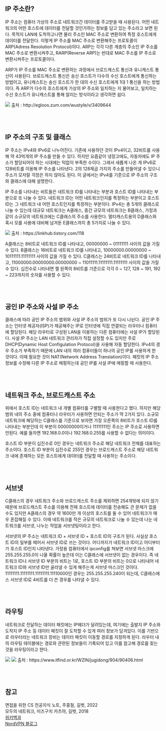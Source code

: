 ## IP 주소란?

IP 주소는 컴퓨터 가상의 주소로 네트워크간 데이터를 주고받을 때 사용된다. 어떤 네트워크의 어떤 호스트에 데이터를 전달할 것인가하는 정보를 담고 있는 주소라고 보면 된다. 목적지 LAN에 도착하고나면 물리 주소인 MAC 주소로 변환하여 특정 호스트에게 데이터를 전달한다. 이렇게 IP 주소를 MAC 주소로 변환해주는 프로토콜이 ARP(Adress Resolution Protocol)이다. ARP는 각각 다른 계층의 주소인 IP 주소를 MAC 주소로 변환시켜주고, RARP(Reverse ARP)는 반대로 MAC 주소를 IP 주소로 변환시켜주는 프로토콜이다.

ARP가 IP 주소를 MAC 주소로 변환하는 과정에서 브로드캐스트 통신과 유니캐스트 통신이 사용된다. 브로드캐스트 통신은 송신 호스트가 다수의 수신 호스트에게 통신하는 방법이고, 유니캐스트는 송신 호스트가 한 대의 수신 호스트에게 1대 1 통신을 하는 방법이다. 즉 ARP가 다수의 호스트에게 가상의 IP 주소와 일치하는 지 물어보고, 일치하는 수신 호스트가 유니캐스트를 통해 알리는 방식이라고 생각하면 쉽다.

<img src="http://pds16.egloos.com/pds/200911/02/07/d0057007_4aeece1e5a1bb.jpg">
출처 : http://egloos.zum.com/wustyle/v/3409644

<br><br>

## IP 주소의 구조 및 클래스

IP 주소는 IPv4와 IPv6로 나누어진다. 기존에 사용하던 것이 IPv4이고, 32비트를 사용해 약 43억개의 IP 주소를 만들 수 있다. 하지만 요즘같이 냉장고에도, 자동차에도 IP 주소가 할당되어야 하는 시대에는 턱없이 부족한 수이다. 그래서 새롭게 나온 게 IPv6로 128비트를 이용해 IP 주소를 나타낸다. 2의 128제곱 가지의 주소를 만들어낼 수 있으니 주소가 모자랄 걱정은 하지 않아도 된다. 이 글에서는 IPv4를 기준으로 IP 주소의 구조와 클래스에 대해 설명한다.

IP 주소를 나타내는 비트들은 네트워크 ID를 나타내는 부분과 호스트 ID를 나타내는 부분으로 또 나눌 수 있다. 네트워크 ID는 어떤 네트워크인지를 특정하는 부분이고 호스트 ID는 그 네트워크 내 어떤 호스트인지를 특정하는 부분이다. IPv4는 총 5개의 클래스로 나눌 수 있는데 대규모 네트워크는 A클래스, 중간 규모의 네트워크는 B클래스, 가정과 같이 소규모의 네트워크에는 C클래스의 주소를 사용한다. 멀티캐스트용의 D클래스와 혹시 모를 사용에 대비해 남겨둔 E클래스까지 총 5가지로 나눌 수 있다.

<img src="https://t1.daumcdn.net/cfile/tistory/99BDB8505BAD9CF70D">
출처 : https://linkhub.tistory.com/118

A클래스는 8비트로 네트워크 ID를 나타내고, 00000000 ~ 01111111 사이의 값을 가질 수 있다. B클래스는 16비트로 네트워크 ID를 나타내고, 10000000.00000000 ~ 10111111.11111111 사이의 값을 가질 수 있다. C클래스는 24비트로 네트워크 ID를 나타내고, 11000000.00000000.00000000 ~ 11011111.11111111.11111111 사이의 값을 가질 수 있다. 십진수로 나타내면 젤 왼쪽의 8비트를 기준으로 각각 0 ~ 127, 128 ~ 191, 192 ~ 223까지의 숫자를 사용할 수 있다.

<br><br>

## 공인 IP 주소와 사설 IP 주소

클래스에 따라 공인 IP 주소의 범위와 사설 IP 주소의 범위가 또 다시 나뉜다. 공인 IP 주소는 인터넷 제공자(ISP)가 제공해주는 IP로 인터넷에 직접 연결되는 라우터나 컴퓨터에 할당된다. 해당 라우터로 구성된 LAN을 이용하는 다른 컴퓨터에는 사설 IP가 할당된다. 사설 IP 주소는 LAN 네트워크 관리자가 직접 설정할 수도 있지만 주로 DHCP(Dynamic Host Configulation Protocol)을 사용해 자동 할당한다. IPv4의 경우 주소가 부족하기 때문에 LAN 내의 여러 컴퓨터들이 하나의 공인 IP를 사용하게 한 것이다. 이때 필요한 것이 NAT(Network Address Translation)이다. 패킷의 IP 주소 정보를 수정해 다른 IP 주소로 매핑하는데 공인 IP를 사설 IP에 매핑할 때 사용한다.

<br><br>

## 네트워크 주소, 브로드캐스트 주소

위에서 호스트 ID는 네트워크 내 개별 컴퓨터를 구별할 때 사용한다고 했다. 하지만 해당 범위 내의 주소 중에 컴퓨터나 라우터가 사용하면 안되는 주소가 딱 2가지 있다. 소규모 네트워크에 해당하는 C클래스를 기준으로 보자면 가장 오른쪽의 8비트가 호스트 ID를 나타내는 부분인데 이 부분이 00000000이거나 11111111인 주소는 IP 주소로 사용하면 안된다. 예를 들자면 192.168.0.0이나 192.168.0.255를 사용할 수 없다는 의미이다.

호스트 ID 부분이 십진수로 0인 경우는 네트워크 주소로 해당 네트워크 전체를 대표하는 주소이다. 호스트 ID 부분이 십진수로 255인 경우는 브로드캐스트 주소로 해당 네트워크 내에 존재하는 모든 호스트에게 데이터를 전달할 때 사용하는 주소이다.

<br><br>

## 서브넷

C클래스의 경우 네트워크 주소와 브로드캐스트 주소를 제외하면 254개밖에 되지 않기 때문에 브로드캐스트 주소를 이용해 전체 호스트에 데이터를 전송해도 큰 문제가 없을 수도 있지만 A클래스의 경우 약 1600만 개 이상의 호스트를 둘 수 있어 네트워크가 매우 혼잡해질 수 있다. 이때 네트워크를 작은 규모의 네트워크로 나눌 수 있는데 나눈 네트워크를 서브넷, 나누는 작업을 서브넷팅이라고 한다.

서브넷의 IP 주소는 네트워크 ID + 서브넷 ID + 호스트 ID의 구조가 된다. 사실상 호스트 ID의 일부를 떼어서 서브넷 ID로 쓰는 것이다. 어디까지가 네트워크 ID이고 어디부터가 호스트 ID인지 나타낸다. 가정용 컴퓨터에서 ipconfig를 쳐보면 서브넷 마스크에 255.255.255.0이 나올 확률이 높은데 이는 C클래스에 서브넷이 없는 경우이다. 즉 네트워크 ID나 서브넷 ID 부분의 비트는 1로, 호스트 ID 부분의 비트는 0으로 나타내어 네트워크 ID와 서브넷 ID만 골라낼 수 있게 해주는게 서브넷 마스크인 것이다. 11111111.11111111.11111111.11110000인 경우는 255.255.255.240이 되는데, C클래스에스 서브넷 ID로 4비트를 더 쓴 경우를 나타낼 수 있다.

<br><br>

## 라우팅

네트워크로 전달하는 데이터 패킷에는 IP헤더가 달려있는데, 여기에는 출발지 IP 주소와 도착지 IP 주소 등 데이터 패킷이 잘 도착할 수 있게 여러 정보가 담겨있다. 이를 기반으로 라우터라는 네트워크 장비는 데이터 패킷이 이동할 경로를 지정하게 된다. 라우터 내의 라우팅 테이블에는 경로와 관련된 정보들이 기록되어 있고 이를 참고해 경로를 찾는 것을 라우팅이라고 한다.

<img src="https://www.itfind.or.kr/WZIN/jugidong/904/Image1196.gif">
<img src="https://www.itfind.or.kr/WZIN/jugidong/904/Image1197.gif">
출처 : https://www.itfind.or.kr/WZIN/jugidong/904/90406.html

<br><br>

## 참고

면접을 위한 CS 전공지식 노트, 주홍철, 길벗, 2022
<br>
모두의 네트워크, 미즈구치 카츠야, 길벗, 2018
<br>
[위키백과](https://ko.wikipedia.org/wiki/%EB%9D%BC%EC%9A%B0%ED%84%B0)
<br>
[NordVPN 블로그](https://nordvpn.com/ko/blog/what-is-subnet-mask/)
